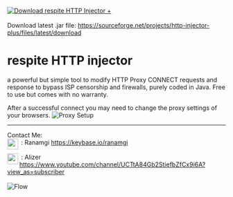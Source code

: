 <a href="https://sourceforge.net/projects/http-injector-plus/files/latest/download"><img alt="Download respite HTTP Injector +" src="https://img.shields.io/sourceforge/dw/http-injector-plus.svg" ></a>
<br/><br/>
Download latest .jar file: https://sourceforge.net/projects/http-injector-plus/files/latest/download

# respite HTTP injector
a powerful but simple tool to modify HTTP Proxy CONNECT requests and response to bypass ISP censorship and firewalls, purely coded in Java.
Free to use but comes with no warranty.

After a successful connect you may need to change the proxy settings of your browsers.
![Proxy Setup](http://alizersepicbasement.7m.pl/img/2020-07-10%2023-06-53.00_00_17_22.Still001.jpg)

---
Contact Me:<br/>
<img align="left" src="https://upload.wikimedia.org/wikipedia/commons/b/bb/Keybase_logo_official.svg" width='25'/>&nbsp;: Ranamgi
 https://keybase.io/ranamgi<br/><br/>
<img align="left" src="https://upload.wikimedia.org/wikipedia/commons/0/09/YouTube_full-color_icon_%282017%29.svg" width='25'/>&nbsp;: Alizer
https://www.youtube.com/channel/UCTtA84Gb2StiefbZfCx9i6A?view_as=subscriber
<br/><br/>
![Flow](http://alizersepicbasement.7m.pl/flow.png)
